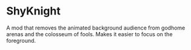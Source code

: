 # ShyKnight

A mod that removes the animated background audience from godhome arenas and the colosseum of fools. Makes it easier to focus on the foreground.
